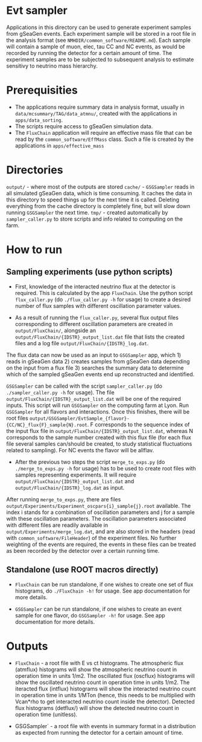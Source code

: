 Evt sampler
==============

Applications in this directory can be used to generate experiment samples from gSeaGen events. Each experiment sample will be stored in a root file in the analysis format (see `NMHDIR/common_software/README.md`). Each sample will contain a sample of muon, elec, tau CC and NC events, as would be recorded by running the detector for a certain amount of time. The experiment samples are to be subjected to subsequent analysis to estimate sensitivy to neutrino mass hierarchy.

Prerequisities
==============
* The applications require summary data in analysis format, usually in `data/mcsummary/TAG/data_atmnu/`, created with the applications in `apps/data_sorting`.
* The scripts require access to gSeaGen simulation data.
* The `FluxChain` application will require an effective mass file that can be read by the `common_software/EffMass` class. Such a file is created by the applications in `apps/effective_mass`

Directories
===========
`output/` - where most of the outputs are stored
`cache/`  - `GSGSampler` reads in all simulated gSeaGen data, which is time consuming. It caches the data in this directory to speed things up for the next time it is called. Deleting everything from the cache directory is completely fine, but will slow down running `GSGSampler` the next time.
`tmp/`    - created automatically by `sampler_caller.py` to store scripts and info related to computing on the farm.

How to run
==========

Sampling experiments (use python scripts)
-----------------------------------------
* First, knowledge of the interacted neutrino flux at the detector is required. This is calculated by the app `FluxChain`. Use the python script `flux_caller.py` (do `./flux_caller.py -h` for usage) to create a desired number of flux samples with different oscillation parameter values.

* As a result of running the `flux_caller.py`, several flux output files corresponding to different oscillation parameters are created in `output/FluxChain/`, alongside an `output/FluxChain/{IDSTR}_output_list.dat` file that lists the created files and a log file `output/FluxChain/{IDSTR}_log.dat`. 

The flux data can now be used as an input to `GSGSampler` app, which 1) reads in gSeaGen data 2) creates samples from gSeaGen data depending on the input from a flux file 3) searches the summary data to determine which of the sampled gSeaGen events end up reconstructed and identified.

`GSGSampler` can be called with the script `sampler_caller.py` (do `./sampler_caller.py -h` for usage). The file `output/FluxChain/{IDSTR}_output_list.dat` will be one of the required inputs. This script will run `GSGSampler` on the computing farm at Lyon. Run `GSGSampler` for all flavors and interactions. Once this finishes, there will be root files `output/GSGSampler/EvtSample_{flavor}-{CC/NC}_flux{F}_sample{N}.root`. F corresponds to the sequence index of the input flux file in `output/FluxChain/{IDSTR}_output_list.dat`, whereas N corresponds to the sample number created with this flux file (for each flux file several samples can/should be created, to study statistical fluctuations related to sampling). For NC events the flavor will be allflav.

* After the previous two steps the script `merge_to_exps.py` (do `./merge_to_exps.py -h` for usage) has to be used to create root files with samples representing experiments. It will require `output/FluxChain/{IDSTR}_output_list.dat` and `output/FluxChain/{IDSTR}_log.dat` as input.

After running `merge_to_exps.py`, there are files `output/Experiments/Experiment_oscpars{i}_sample{j}.root` available. The index i stands for a combination of oscillation parameters and j for a sample with these oscillation parameters. The oscillation parameters associated with different files are readily available in `output/Experiments/merge_log.dat`, and are also stored in the headers (read with `common_software/FileHeader`) of the experiment files. No further weighting of the events are required, the events in these files can be treated as been recorded by the detector over a certain running time.

Standalone (use ROOT macros directly)
-------------------------------------
* `FluxChain` can be run standalone, if one wishes to create one set of flux histograms, do `./FluxChain -h!` for usage. See app documentation for more details.

* `GSGSampler` can be run standalone, if one wishes to create an event sample for one flavor, do `GSGSampler -h!` for usage. See app documentation for more details.

Outputs
==========

* `FluxChain` - a root file with E vs ct histograms. The atmospheric flux (atmflux) histograms will show the atmospheric neutrino count in operation time in units 1/m2. The oscillated flux (oscflux) histograms will show the oscillated neutrino count in operation time in units 1/m2. The iteracted flux (intflux) histograms will show the interacted neutrino count in operation time in units 1/MTon (hence, this needs to be multiplied with Vcan*rho to get interacted neutrino count inside the detector). Detected flux histograms (detflux/) will show the detected neutrino count in operation time (unitless).

* GSGSampler` - a root file with events in summary format in a distribution as expected from running the detector for a certain amount of time.

